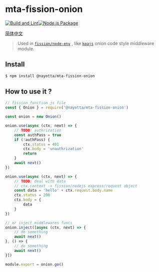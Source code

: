 # mta-fission-onion

[![Build and Lint](https://github.com/nayotta/mta-fission-onion/actions/workflows/build.yml/badge.svg)](https://github.com/nayotta/mta-fission-onion/actions/workflows/build.yml)[![Node.js Package](https://github.com/nayotta/mta-fission-onion/actions/workflows/release.yml/badge.svg)](https://github.com/nayotta/mta-fission-onion/actions/workflows/release.yml)

[简体中文](./README.cn.md)

> Used in [`fission/node-env`](https://hub.docker.com/r/fission/node-env) , like [`koajs`](https://koajs.com/) onion code style middleware module.

## Install

```sh
$ npm install @nayotta/mta-fission-onion
```

## How to use it ?

```js
// fission function js file
const { Onion } = require('@nayotta/mta-fission-onion')

const onion = new Onion()

onion.use(async (ctx, next) => {
	// TODO: authrization
	const authPass = true
	if (!authPass) {
		ctx.status = 401
		ctx.body = 'unauthrization'
		return
	}
	await next()
})

onion.use(async (ctx, next) => {
	// TODO: deal with data
	// ctx.context -> fission/nodejs express/request object
	const data = 'hello' + ctx.request.body.name
	ctx.status = 200
	ctx.body = {
		data
	}
})

// or inject middlewares funcs
onion.inject([async (ctx, next) => {
	// do something
	await next()
}, () => {
	// do something
	await next()
}])

module.export = onion.go()
```

